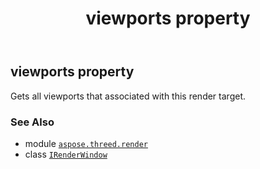 ﻿---
title: viewports property
second_title: Aspose.3D for Python via .NET API References
description: 
type: docs
weight: 50
url: /python-net/aspose.threed.render/irenderwindow/viewports/
is_root: false
---

## viewports property


Gets all viewports that associated with this render target.

### See Also
* module [`aspose.threed.render`](../../)
* class [`IRenderWindow`](/3d/python-net/aspose.threed.render/irenderwindow)

